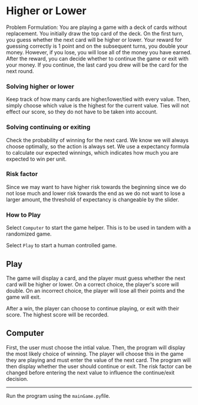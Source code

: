 Higher or Lower
=======

Problem Formulation: You are playing a  game with a deck of cards without replacement. You initially draw the top card of the deck. 
On the first turn, you guess whether the next card will be higher or lower.
Your reward for guessing correctly is 1 point and on the subsequent turns, you double your money. 
However, if you lose, you will lose all of the money you have earned.
After the reward, you can decide whether to continue the game or exit with your money. If you continue, the last card you drew will be the card for the next round.

### Solving higher or lower
Keep track of how many cards are higher/lower/tied with every value. Then, simply choose which value is the highest for the current value. Ties will not effect our score, so they do not have to be taken into account.

### Solving continuing or exiting
Check the probability of winning for the next card. We know we will always choose optimally, so the action is always set. We use a expectancy formula to calculate our expected winnings, which indicates how much you are expected to win per unit.

### Risk factor
Since we may want to have higher risk towards the beginning since we do not lose much and lower risk towards the end as we do not want to lose a larger amount, the threshold of expectancy is changeable by the slider.

### How to Play
Select `Computer` to start the game helper. This is to be used in tandem with a randomized game.

Select `Play` to start a human controlled game. 

## Play
The game will display a card, and the player must guess whether the next card will be higher or lower. On a correct choice, the player's score will double. On an incorrect choice, the player will lose all their points and the game will exit. 

After a win, the player can choose to continue playing, or exit with their score. The highest score will be recorded.

## Computer
First, the user must choose the intial value. Then, the program will display the most likely choice of winning. The player will choose this in the game they are playing and must enter the value of the next card. The program will then display whether the user should continue or exit. The risk factor can be changed before entering the next value to influence the continue/exit decision.

-------
Run the program using the `mainGame.py`file.
